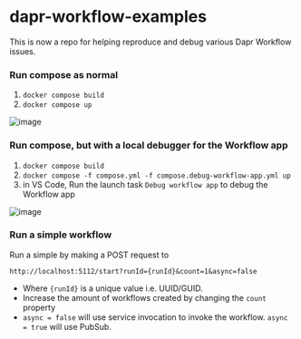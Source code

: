 # dapr-workflow-examples

This is now a repo for helping reproduce and debug various Dapr Workflow issues.

### Run compose as normal

1. `docker compose build`
2. `docker compose up`

![image](https://github.com/olitomlinson/dapr-workflow-examples/assets/4224880/9c6b6596-aab6-4f04-91b7-d87071a740c3)



### Run compose, but with a local debugger for the Workflow app

1. `docker compose build`
2. `docker compose -f compose.yml -f compose.debug-workflow-app.yml up`
3. in VS Code, Run the launch task `Debug workflow app` to debug the Workflow app

![image](https://github.com/olitomlinson/dapr-workflow-examples/assets/4224880/fa072bce-3212-4a54-8a6a-87aa37c4ef5e)


### Run a simple workflow

Run a simple by making a POST request to 

```http://localhost:5112/start?runId={runId}&count=1&async=false```

- Where `{runId}` is a unique value i.e. UUID/GUID.
- Increase the amount of workflows created by changing the `count` property
- `async = false` will use service invocation to invoke the workflow. `async = true` will use PubSub.
